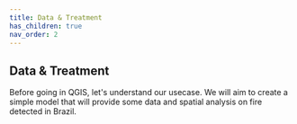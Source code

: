 ```yaml
---
title: Data & Treatment
has_children: true
nav_order: 2
---
```


## Data & Treatment


Before going in QGIS, let's understand our usecase. We will aim to create a simple model that will provide some data and spatial analysis on fire detected in Brazil.
